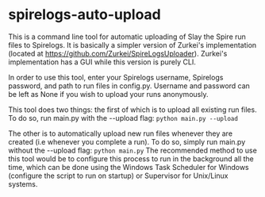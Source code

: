 # spirelogs-auto-upload
This is a command line tool for automatic uploading of Slay the Spire run files to Spirelogs. It is basically a simpler version of Zurkei's implementation (located at https://github.com/Zurkei/SpireLogsUploader). Zurkei's implementation has a GUI while this version is purely CLI. 

In order to use this tool, enter your Spirelogs username, Spirelogs password, and path to run files in config.py. Username and password can be left as None if you wish to upload your runs anonymously. 

This tool does two things: the first of which is to upload all existing run files. To do so, run main.py with the --upload flag:
`python main.py --upload`

The other is to automatically upload new run files whenever they are created (i.e whenever you complete a run). To do so, simply run main.py without the --upload flag:
`python main.py`
The recommended method to use this tool would be to configure this process to run in the background all the time, which can be done using the Windows Task Scheduler for Windows (configure the script to run on startup) or Supervisor for Unix/Linux systems. 
